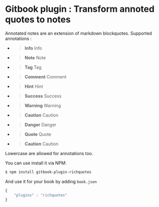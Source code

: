 Gitbook plugin : Transform annoted quotes to notes
==============

Annotated notes are an extension of markdown blockquotes.
Supported annotations :

- > **Info** Info

- > **Note** Note

- > **Tag** Tag

- > **Comment** Comment

- > **Hint** Hint

- > **Success** Success

- > **Warning** Warning

- > **Caution** Caution

- > **Danger** Danger

- > **Quote** Quote

- > **Caution** Caution

Lowercase are allowed for annotations too.


You can use install it via NPM:

```bash
$ npm install gitbook-plugin-richquotes
```

And use it for your book by adding `book.json`

```js
{
	"plugins" : "richquotes"
}
```

